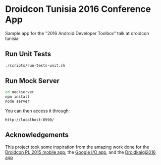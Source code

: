 # Droidcon Tunisia 2016 Conference App

Sample app for the "2016 Android Developer Toolbox" talk at droidcon tunisia

## Run Unit Tests

```bash
./scripts/run-tests-unit.sh
```


## Run Mock Server

```bash
cd mockserver
npm install
node server
```

You can then access it through:

```
http://localhost:8990/
```

## Acknowledgements

This project took some inspiration from the amazing work done for the [Droidcon PL 2015 mobile app][], the [Google I/O app][], and the [Droidkaigi2016 app][]

[Droidcon PL 2015 mobile app]: https://github.com/droidconpl/droidcon-2015-mobile-app
[Google I/O app]: https://github.com/google/iosched
[Droidkaigi2016 app]: https://github.com/konifar/droidkaigi2016/
